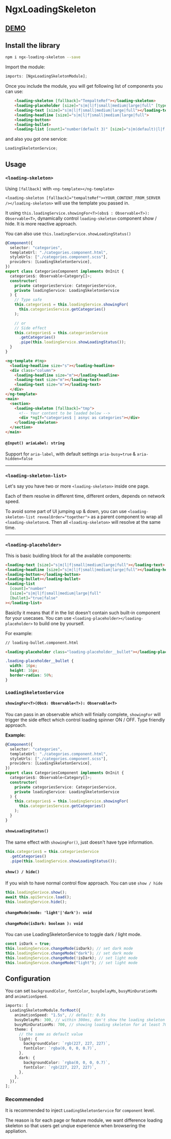 # NgxLoadingSkeleton

## [DEMO](https://codesandbox.io/s/ngx-loading-skeleton-zlcwr)

## Install the library

```bash
npm i ngx-loading-skeleton --save
```

Import the module:

```typescript
imports: [NgxLoadingSkeletonModule];
```

Once you include the module, you will get following list of components you can use:

```html
    <loading-skeleton [fallback]="TempalteRef"></loading-skeleton>
    <loading-placeholder [size]="s|m|l|f|small|medium|large|full" [type]="text|headline"></loading-placeholde>
    <loading-text [size]="s|m|l|f|small|medium|large|full"></loading-text>
    <loading-headline [size]="s|m|l|f|small|medium|large|full">
    <loading-button>
    <loading-bullet>
    <loading-list [count]="number(default 3)" [size]="s|m(default)|l|f|small|medium|large|full" [bullet]="true(default)|false">
```

and also you got one service:

```typescript
LoadingSkeletonService;
```

## Usage

### `<loading-skeleton>`

Using `[fallback]` with `<ng-template></ng-template>`

`<loading-skeleton [fallback]="tempalteRef"><YOUR_CONTENT_FROM_SERVER /></loading-skeleton>` will use the template you passed in.

It using `this.loadingService.showingFor<T>(obs$ : Observable<T>): Observable<T>`, dynamically control `loading-skeleton` component show / hide. It is more reactive approach.

You can also use `this.loadingService.showLoadingStatus()`

```typescript
@Component({
  selector: "categories",
  templateUrl: "./categories.component.html",
  styleUrls: ["./categories.component.scss"],
  providers: [LoadingSkeletonService],
})
export class CategoriesComponent implements OnInit {
  categories$: Observable<Category[]>;
  constructor(
    private categoriesService: CategoriesService,
    private loadingService: LoadingSkeletonService
  ) {
    // Type safe
    this.categories$ = this.loadingService.showingFor(
      this.categoriesService.getCategories()
    );

    // or
    // Side effect
    this.categories$ = this.categoriesService
      .getCategories()
      .pipe(this.loadingService.showLoadingStatus());
  }
}
```

```html
<ng-template #tmp>
  <loading-headline size="s"></loading-headline>
  <div class="column">
    <loading-headline size="m"></loading-headline>
    <loading-text size="m"></loading-text>
    <loading-text size="m"></loading-text>
  </div>
</ng-template>
<main>
  <section>
    <loading-skeleton [fallback]="tmp">
      <!-- Your content to be loaded below -->
      <div *ngIf="categories$ | asnyc as categories"></div>
    </loading-skeleton>
  </section>
</main>
```

#### `@Input() ariaLabel: string`

Support for `aria-label`, with default settings `aria-busy=true` & `aria-hidden=false`

---

### `<loading-skeleton-list>`

Let's say you have two or more `<loading-skeleton>` inside one page.

Each of them resolve in different time, different orders, depends on network speed.

To avoid some part of UI jumping up & down, you can use `<loading-skeleton-list revealOrder="together">` as a parent component to wrap all `<loading-skeleton>`s. Then all `<loading-skeleton>` will resolve at the same time.

---

### `<loading-placeholder>`

This is basic buidling block for all the available components:

```html
<loading-text [size]="s|m|l|f|small|medium|large|full"></loading-text>
<loading-headline [size]="s|m|l|f|small|medium|large|full"></loading-headline>
<loading-button></loading-button>
<loading-bullet></loading-bullet>
<loading-list
  [count]="number"
  [size]="s|m|l|f|small|medium|large|full"
  [bullet]="true|false"
></loading-list>
```

Basiclly it means that if in the list doesn't contain such built-in component for your usecases. You can use `<loading-placeholder></loading-placeholder>` to build one by yourself.

For example:

```html
// loading-bullet.component.html

<loading-placeholder class="loading-placeholder__bullet"></loading-placeholder>
```

```css
.loading-placeholder__bullet {
  width: 16px;
  height: 16px;
  border-radius: 50%;
}
```

### `LoadingSkeletonService`

#### `showingFor<T>(Obs$: Observable<T>): Observable<T>`

You can pass in an observable which will finially complete, `showingFor` will trigger the side effect which control loading spinner ON / OFF. Type friendly approach.

**Example:**

```typescript
@Component({
  selector: "categories",
  templateUrl: "./categories.component.html",
  styleUrls: ["./categories.component.scss"],
  providers: [LoadingSkeletonService],
})
export class CategoriesComponent implements OnInit {
  categories$: Observable<Category[]>;
  constructor(
    private categoriesService: CategoriesService,
    private loadingService: LoadingSkeletonService
  ) {
    this.categories$ = this.loadingService.showingFor(
      this.categoriesService.getCategories()
    );
  }
}
```

#### `showLoadingStatus()`

The same effect with `showingFor()`, just doesn't have type information.

```typescript
this.categories$ = this.categoriesService
  .getCategories()
  .pipe(this.loadingService.showLoadingStatus());
```

#### `show() / hide()`

If you wish to have normal control flow approach. You can use `show / hide`

```typescript
this.loadingSerivce.show();
await this.apiService.load();
this.loadingService.hide();
```

#### `changeMode(mode: 'light'|'dark'): void`

#### `changeMode(isDark: boolean ): void`

You can use LoadingSkeletonService to toggle dark / light mode.

```typescript
const isDark = true;
this.loadingService.changeMode(isDark); // set dark mode
this.loadingService.changeMode("dark"); // set dark mode
this.loadingService.changeMode(!isDark); // set light mode
this.loadingService.changeMode("light"); // set light mode
```

## Configuration

You can set `backgroundColor`, `fontColor`, `busyDelayMs`, `busyMinDurationMs` and `animationSpeed`.

```typescript
imports: [
  LoadingSkeletonModule.forRoot({
    animationSpeed: "1.5s", // default: 0.9s
    busyDelayMs: 300, // within 300ms, don't show the loading skeleton
    busyMinDurationMs: 700, // showing loading skeleton for at least 700ms
    theme: {
      // the same as default value
      light: {
        backgroundColor: `rgb(227, 227, 227)`,
        fontColor: `rgba(0, 0, 0, 0.7)`,
      },
      dark: {
        backgroundColor: `rgba(0, 0, 0, 0.7)`,
        fontColor: `rgb(227, 227, 227)`,
      },
    },
  }),
];
```

### Recommended

It is recommended to inject `LoadingSkeletonService` for `component` level.

The reason is for each page or feature module, we want difference loading skeleton so that users get unqiue experience when browsering the appliation.
